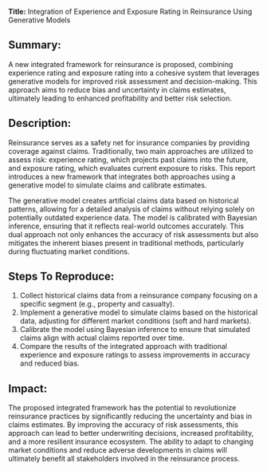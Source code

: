 **Title:** Integration of Experience and Exposure Rating in Reinsurance Using Generative Models

## Summary:
A new integrated framework for reinsurance is proposed, combining experience rating and exposure rating into a cohesive system that leverages generative models for improved risk assessment and decision-making. This approach aims to reduce bias and uncertainty in claims estimates, ultimately leading to enhanced profitability and better risk selection.

## Description:
Reinsurance serves as a safety net for insurance companies by providing coverage against claims. Traditionally, two main approaches are utilized to assess risk: experience rating, which projects past claims into the future, and exposure rating, which evaluates current exposure to risks. This report introduces a new framework that integrates both approaches using a generative model to simulate claims and calibrate estimates. 

The generative model creates artificial claims data based on historical patterns, allowing for a detailed analysis of claims without relying solely on potentially outdated experience data. The model is calibrated with Bayesian inference, ensuring that it reflects real-world outcomes accurately. This dual approach not only enhances the accuracy of risk assessments but also mitigates the inherent biases present in traditional methods, particularly during fluctuating market conditions.

## Steps To Reproduce:
1. Collect historical claims data from a reinsurance company focusing on a specific segment (e.g., property and casualty).
2. Implement a generative model to simulate claims based on the historical data, adjusting for different market conditions (soft and hard markets).
3. Calibrate the model using Bayesian inference to ensure that simulated claims align with actual claims reported over time.
4. Compare the results of the integrated approach with traditional experience and exposure ratings to assess improvements in accuracy and reduced bias.

## Impact:
The proposed integrated framework has the potential to revolutionize reinsurance practices by significantly reducing the uncertainty and bias in claims estimates. By improving the accuracy of risk assessments, this approach can lead to better underwriting decisions, increased profitability, and a more resilient insurance ecosystem. The ability to adapt to changing market conditions and reduce adverse developments in claims will ultimately benefit all stakeholders involved in the reinsurance process.
